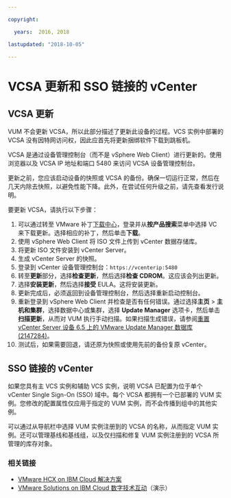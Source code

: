```yaml
---

copyright:

  years:  2016, 2018

lastupdated: "2018-10-05"

---
```


#	VCSA 更新和 SSO 链接的 vCenter

## VCSA 更新

VUM 不会更新 VCSA，所以此部分描述了更新此设备的过程。VCS 实例中部署的 VCSA 没有因特网访问权，因此应首先将更新捆绑软件下载到跳板机。

VCSA 是通过设备管理控制台（而不是 vSphere Web Client）进行更新的。使用浏览器以及 VCSA IP 地址和端口 5480 来访问 VCSA 设备管理控制台。

更新之前，您应该启动设备的快照或 VCSA 的备份。确保一切运行正常，然后在几天内除去快照，以避免性能下降。此外，在尝试任何升级之前，请先查看发行说明。

要更新 VCSA，请执行以下步骤：
1. 可以通过转至 VMware 补丁[下载中心](https://my.vmware.com/group/vmware/patch#search)，登录并从**按产品搜索**菜单中选择 VC 来下载更新。选择相应的补丁，然后单击**下载**。
2. 使用 vSphere Web Client 将 ISO 文件上传到 vCenter 数据存储库。
3. 将更新 ISO 文件安装到 vCenter Server。
4. 生成 vCenter Server 的快照。
5. 登录到 vCenter 设备管理控制台：`https://vcenterip:5480`
6. 转至**更新**部分，选择**检查更新**，然后选择**检查 CDROM**。这应该会列出更新。
7. 选择**安装更新**，然后选择**接受** EULA。这将安装更新。
8. 更新完成后，必须返回到设备管理控制台，然后选择重新启动控制台。
9. 重新登录到 vSphere Web Client 并检查是否有任何错误。通过选择**主页** > **主机和集群**，选择数据中心或集群，选择 **Update Manager** 选项卡，然后单击**扫描更新**，从而对 VUM 执行手动扫描。如果扫描生成错误，请参阅[重置 vCenter Server 设备 6.5 上的 VMware Update Manager 数据库 (2147284)](https://kb.vmware.com/s/article/2147284)。
10. 测试后，如果需要回退，请还原为快照或使用先前的备份复原 vCenter。

## SSO 链接的 vCenter

如果您具有主 VCS 实例和辅助 VCS 实例，说明 VCSA 已配置为位于单个 vCenter Single Sign-On (SSO) 域中。每个 VCSA 都拥有一个已部署的 VUM 实例。您修改的配置属性仅应用于指定的 VUM 实例，而不会传播到组中的其他实例。

可以通过从导航栏中选择 VUM 实例注册到的 VCSA 的名称，从而指定 VUM 实例。还可以管理基线和基线组，以及仅扫描和修复 VUM 实例注册到的 VCSA 所管理的库存对象。

### 相关链接

* [VMware HCX on IBM Cloud 解决方案](https://www.ibm.com/cloud/garage/files/HCX_Architecture_Design.pdf)
* [VMware Solutions on IBM Cloud 数字技术互动](https://ibm-dte.mybluemix.net/ibm-vmware)（演示）
